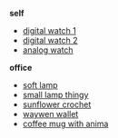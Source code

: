 **self**
- [digital watch 1](https://amzn.in/d/6Uw4t8r)
- [digital watch 2](https://www.amazon.in/dp/B0C3DH17GP?ref_=cm_sw_r_cso_cp_ud_dp_TR18PRSNJ4ZJWE7N0PWX&starsLeft=1&skipTwisterOG=1)
- [analog watch](https://www.amazon.in/Sonata-Quartz-Analog-Leather-Men-SP70011NL01W/dp/B0CW9YRQ8G/ref=sr_1_6?nsdOptOutParam=true&sr=8-6)

**office**
- [soft lamp](https://www.amazon.in/Crtivetoys-Silicone-Nursery-Rechargeable-Bedrooms/dp/B0C3VD2GDV/ref=pd_day0fbt_d_sccl_2/261-3995465-0127425?psc=1)
- [small lamp thingy](https://www.amazon.in/Dangfly-Decorative-Ornaments-Livingroom-Birthday/dp/B0DJLVC6HV/?tag=googleshopmob-21&linkCode=df0&hvadid=718915899966&hvpos=&hvnetw=g&hvrand=5680188570903393463&hvpone=&hvptwo=&hvqmt=&hvdev=m&hvdvcmdl=&hvlocint=&hvlocphy=9062055&hvtargid=pla-2376994832280&psc=1&mcid=021aca3fba6a3ddbbd57c6be460241bf&gad_source=1)
- [sunflower crochet](https://www.amazon.in/NUDFSY-Crochet-Sunflower-Artificial-Centerpieces/dp/B0DHL2N8V8/ref=sr_1_10?sr=8-10)
- [waywen wallet](https://waywen.in/products/regular-grey-wallet)
- [coffee mug with anima](https://www.amazon.in/dp/B09PBFSM94/ref=twister_B09PBDMYTH?_encoding=UTF8)